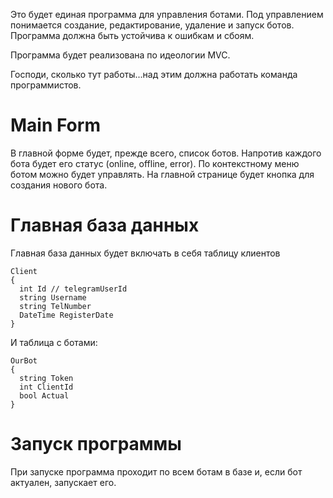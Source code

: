 Это будет единая программа для управления ботами. Под управлением
понимается создание, редактирование, удаление и запуск ботов. Программа
должна быть устойчива к ошибкам и сбоям.

Программа будет реализована по идеологии MVC.

Господи, сколько тут работы...над этим должна работать команда
программистов.

Main Form
=========

В главной форме будет, прежде всего, список ботов. Напротив каждого бота
будет его статус (online, offline, error). По контекстному меню ботом
можно будет управлять. На главной странице будет кнопка для создания
нового бота.

Главная база данных
===================

Главная база данных будет включать в себя таблицу клиентов

    Client
    {
      int Id // telegramUserId
      string Username
      string TelNumber
      DateTime RegisterDate
    }

И таблица с ботами:

    OurBot
    {
      string Token
      int ClientId
      bool Actual
    }

Запуск программы
================

При запуске программа проходит по всем ботам в базе и, если бот
актуален, запускает его.
